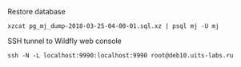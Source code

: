 Restore database

    xzcat pg_mj_dump-2018-03-25-04-00-01.sql.xz | psql mj -U mj
    
SSH tunnel to Wildfly web console

    ssh -N -L localhost:9990:localhost:9990 root@deb10.uits-labs.ru